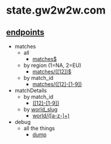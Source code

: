 # state.gw2w2w.com

## [endpoints](https://github.com/fooey/gw2w2w-state/blob/master/routes/index.js)

- matches
	- all
		- [matches$](http://state.gw2w2w.com/matches)
	- by region (1=NA, 2=EU)
		- [matches/([12])$](http://state.gw2w2w.com/matches/1)
	- by match_id
		- [matches/([12]\-[1-9])](http://state.gw2w2w.com/matches/1-1)
- matchDetails
	- by match_id
		- [([12]\-[1-9])](http://state.gw2w2w.com/1-1)
	- by [world_slug](https://github.com/fooey/gw2w2w-static/blob/master/data/world_names.js)
		- [world/([a-z-]+)](http://state.gw2w2w.com/world/sea-of-sorrows)
- debug
	- all the things
		- [dump](http://state.gw2w2w.com/dump)